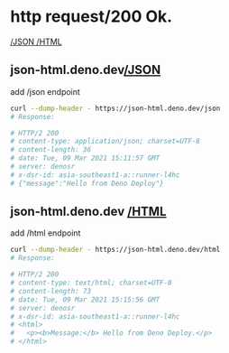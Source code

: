 # http request/200 Ok. 

[/JSON /HTML](https://json-html.deno.dev) <endpoint>

## json-html.deno.dev<a href="https://json-html.deno.dev/json">/JSON</a>

add /json endpoint 

```sh
curl --dump-header - https://json-html.deno.dev/json
# Response:

# HTTP/2 200
# content-type: application/json; charset=UTF-8
# content-length: 36
# date: Tue, 09 Mar 2021 15:11:57 GMT
# server: denosr
# x-dsr-id: asia-southeast1-a::runner-l4hc
# {"message":"Hello from Deno Deploy"}
```

## json-html.deno.dev <a href="https://json-html.deno.dev/html">/HTML</a>

add /html endpoint

```sh
curl --dump-header - https://json-html.deno.dev/html
# Response:

# HTTP/2 200
# content-type: text/html; charset=UTF-8
# content-length: 73
# date: Tue, 09 Mar 2021 15:15:56 GMT
# server: denosr
# x-dsr-id: asia-southeast1-a::runner-l4hc
# <html>
#   <p><b>Message:</b> Hello from Deno Deploy.</p>
# </html>
```

